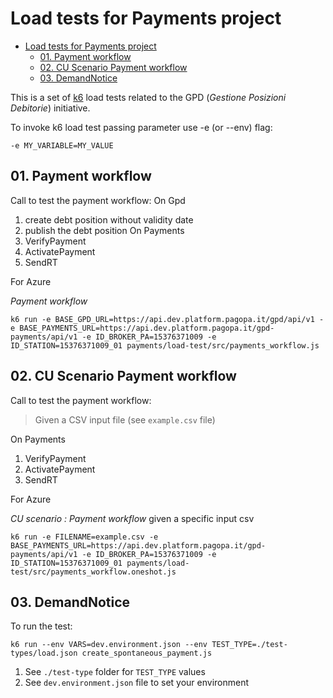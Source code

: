 # Load tests for Payments project

- [Load tests for Payments project](#load-tests-for-payments-project)
  - [01. Payment workflow](#01-payment-workflow)
  - [02. CU Scenario Payment workflow](#02-cu-scenario-payment-workflow)
  - [03. DemandNotice](#03-demandnotice)

This is a set of [k6](https://k6.io) load tests related to the GPD (_Gestione Posizioni Debitorie_) initiative.

To invoke k6 load test passing parameter use -e (or --env) flag:

```
-e MY_VARIABLE=MY_VALUE
```

## 01. Payment workflow

Call to test the payment workflow:
On Gpd
1. create debt position without validity date
2. publish the debt position
On Payments
1. VerifyPayment
2. ActivatePayment
3. SendRT

For Azure

_Payment workflow_
```
k6 run -e BASE_GPD_URL=https://api.dev.platform.pagopa.it/gpd/api/v1 -e BASE_PAYMENTS_URL=https://api.dev.platform.pagopa.it/gpd-payments/api/v1 -e ID_BROKER_PA=15376371009 -e ID_STATION=15376371009_01 payments/load-test/src/payments_workflow.js
```


## 02. CU Scenario Payment workflow

Call to test the payment workflow: 
> Given a CSV input file (see `example.csv` file)

On Payments
1. VerifyPayment
2. ActivatePayment
3. SendRT

For Azure   

_CU scenario : Payment workflow_ given a specific input csv
```
k6 run -e FILENAME=example.csv -e BASE_PAYMENTS_URL=https://api.dev.platform.pagopa.it/gpd-payments/api/v1 -e ID_BROKER_PA=15376371009 -e ID_STATION=15376371009_01 payments/load-test/src/payments_workflow.oneshot.js
```


## 03. DemandNotice

To run the test:

```
k6 run --env VARS=dev.environment.json --env TEST_TYPE=./test-types/load.json create_spontaneous_payment.js
```

1. See `./test-type` folder for `TEST_TYPE` values
2. See `dev.environment.json` file to set your environment

